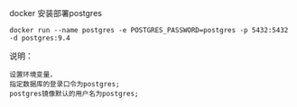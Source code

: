 docker 安装部署postgres
```
docker run --name postgres -e POSTGRES_PASSWORD=postgres -p 5432:5432 -d postgres:9.4
```
说明：
```
设置环境变量，
指定数据库的登录口令为postgres;
postgres镜像默认的用户名为postgres;
```